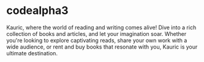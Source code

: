 # codealpha3
Kauric, where the world of reading and writing comes alive! Dive into a rich collection of books and articles, and let your imagination soar. Whether you're looking to explore captivating reads, share your own work with a wide audience, or rent and buy books that resonate with you, Kauric is your ultimate destination. 
